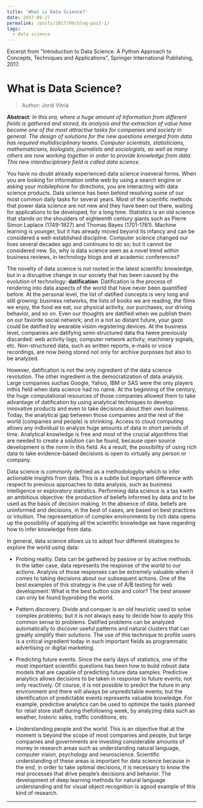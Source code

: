 ```yaml
---
title: 'What is Data Science?'
date: 2017-09-27
permalink: /posts/2017/09/blog-post-1/
tags:
  - data science
---
```


Excerpt from "Introduction to Data Science. A Python Approach to Concepts, Techniques and Applications", Springer International Publishing, 2017.

# What is Data Science?

> Author: Jordi Vitrià

**Abstract**: *In this era, where a huge amount of information from different fields is gathered and
stored, its analysis and the extraction of value have become one of the most
attractive tasks for companies and society in general. The design of solutions for the
new questions emerged from data has required multidisciplinary teams. Computer
scientists, statisticians, mathematicians, biologists, journalists and sociologists, as
well as many others are now working together in order to provide knowledge from
data. This new interdisciplinary field is called data science.*

You have no doubt already experienced data science inseveral forms. When you are looking for information onthe web by using a search engine or asking your mobilephone for directions, you are interacting with data science products. Data science has been behind resolving some of our most common daily tasks for several years. Most of the scientific methods that power data science are not new and they have been out there, waiting for applications to be developed, for a long time. Statistics is an old science that stands on the shoulders of eighteenth century giants such as Pierre Simon Laplace (1749-1827) and Thomas Bayes (1701-1761). Machine learning is younger, but it has already moved beyond its infancy and can be considered a well-established discipline. Computer science changed our lives several decades ago and continues to do so; but it cannot be considered new. So, why is data science seen as a novel trend within business reviews, in technology blogs and at academic conferences?

The novelty of data science is not rooted in the latest scientific knowledge, but in a disruptive change in our society that has been caused by the evolution of technology: **datification**. Datification is the process of rendering into data aspects of the world that have never been quantified before. At the personal level, the list of datified concepts is very long and still growing: business networks, the lists of books we are reading, the films we enjoy, the food we eat, our physical activity, our purchases, our driving behavior, and so on. Even our thoughts are datified when we publish them on our favorite social network; and in a not so distant future, your gaze could be datified by wearable vision registering devices. At the business level, companies are datifying semi-structured data tha twere previously discarded: web activity logs, computer network activity, machinery signals, etc. Non-structured data, such as written reports, e-mails or voice recordings, are now being stored not only for archive purposes but also to be analyzed.

However, datification is not the only ingredient of the data science revolution. The other ingredient is the democratization of data analysis. Large companies suchas Google, Yahoo, IBM or SAS were the only players inthis field when data science had no name. At the beginning of the century, the huge computational resources of those companies allowed them to take advantage of datification by using analytical techniques to develop innovative products and even to take decisions about their own business. Today, the analytical gap between those companies and the rest of the world (companies and people) is shrinking. Access to cloud computing allows any individual to analyze huge amounts of data in short periods of time. Analytical knowledge is free and most of the crucial algorithms that are needed to create a solution can be found, because open source development is the norm in this field. As a result, the possibility of using rich data to take evidence-based decisions is open to virtually any person or company.

Data science is commonly defined as a methodologyby which to infer actionable insights from data. This is a subtle but important difference with respect to previous approaches to data analysis, such as business intelligence or exploratory statistics. Performing data science is a tas kwith an ambitious objective: the production of beliefs informed by data and to be used as the basis of decision making. In the absence of data, beliefs are uninformed and decisions, in the best of cases, are based on best practices or intuition. The representation of complex environments by rich data opens up the possibility of applying all the scientific knowledge we have regarding how to infer knowledge from data.

In general, data science allows us to adopt four different strategies to explore the world using data:

  + Probing reality. Data can be gathered by passive or by active methods. In the latter case, data represents the response of the world to our actions. Analysis of those responses can be extremely valuable when it comes to taking decisions about our subsequent actions. One of the best examples of this strategy is the use of A/B testing for web development: What is the best button size and color? The best answer can only be found byprobing the world.

  + Pattern discovery. Divide and conquer is an old heuristic used to solve complex problems; but it is not always easy to decide how to apply this common sense to problems. Datified problems can be analyzed automatically to discover useful patterns and natural clusters that can greatly simplify their solutions. The use of this technique to profile users is a critical ingredient today in such important fields as programmatic advertising or digital marketing.

  + Predicting future events. Since the early days of statistics, one of the most important scientific questions has been how to build robust data models that are capable of predicting future data samples. Predictive analytics allows decisions to be taken in response to future events; not only reactively. Of course, it is not possible to predict the future in any environment and there will always be unpredictable events; but the identification of predictable events represents valuable knowledge. For example, predictive analytics can be used to optimize the tasks planned for retail store staff during thefollowing week, by analyzing data such as weather, historic sales, traffic conditions, etc.
  
  + Understanding people and the world. This is an objective that at the moment is beyond the scope of most companies and people, but large companies and governments are investing considerable amounts of money in research areas such as understanding natural language, computer vision, psychology and neuroscience. Scientific understanding of these areas is important for data science because in the end, in order to take optimal decisions, it is necessary to know the real processes that drive people’s decisions and behavior. The development of deep learning methods for natural language understanding and for visual object recognition is agood example of this kind of research.





------
